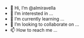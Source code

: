 - 👋 Hi, I’m @almiravella
- 👀 I’m interested in ...
- 🌱 I’m currently learning ...
- 💞️ I’m looking to collaborate on ...
- 📫 How to reach me ...

<!---
almiravella/almiravella is a ✨ special ✨ repository because its `README.md` (this file) appears on your GitHub profile.
You can click the Preview link to take a look at your changes.
--->
